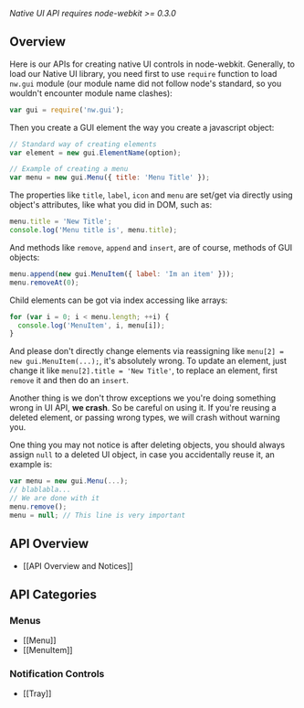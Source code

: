_Native UI API requires node-webkit >= 0.3.0_

## Overview

Here is our APIs for creating native UI controls in node-webkit. Generally, to load our Native UI library, you need first to use `require` function to load `nw.gui` module (our module name did not follow node's standard, so you wouldn't encounter module name clashes):

```javascript
var gui = require('nw.gui');
```

Then you create a GUI element the way you create a javascript object:

```javascript
// Standard way of creating elements
var element = new gui.ElementName(option);

// Example of creating a menu
var menu = new gui.Menu({ title: 'Menu Title' });
```

The properties like `title`, `label`, `icon` and `menu` are set/get via directly using object's attributes, like what you did in DOM, such as:

```javascript
menu.title = 'New Title';
console.log('Menu title is', menu.title);
```

And methods like `remove`, `append` and `insert`, are of course, methods of GUI objects:

```javascript
menu.append(new gui.MenuItem({ label: 'Im an item' }));
menu.removeAt(0);
```

Child elements can be got via index accessing like arrays:

```javascript
for (var i = 0; i < menu.length; ++i) {
  console.log('MenuItem', i, menu[i]);
}
```

And please don't directly change elements via reassigning like `menu[2] = new gui.MenuItem(...);`, it's absolutely wrong. To update an element, just change it like `menu[2].title = 'New Title'`, to replace an element, first `remove` it and then do an `insert`.

Another thing is we don't throw exceptions we you're doing something wrong in UI API, **we crash**. So be careful on using it. If you're reusing a deleted element, or passing wrong types, we will crash without warning you.

One thing you may not notice is after deleting objects, you should always assign `null` to a deleted UI object, in case you accidentally reuse it, an example is:

```javascript
var menu = new gui.Menu(...);
// blablabla...
// We are done with it
menu.remove();
menu = null; // This line is very important
```

## API Overview

* [[API Overview and Notices]]

## API Categories

### Menus

* [[Menu]]
* [[MenuItem]]

### Notification Controls
* [[Tray]]
